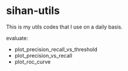 # sihan-utils

This is my utils codes that I use on a daily basis.


evaluate:
- plot_precision_recall_vs_threshold
- plot_precision_vs_recall
- plot_roc_curve